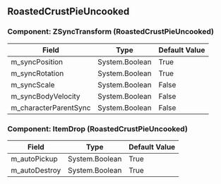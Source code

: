 ## RoastedCrustPieUncooked

### Component: ZSyncTransform (RoastedCrustPieUncooked)

|Field|Type|Default Value|
|-----|----|-------------|
|m_syncPosition|System.Boolean|True|
|m_syncRotation|System.Boolean|True|
|m_syncScale|System.Boolean|False|
|m_syncBodyVelocity|System.Boolean|False|
|m_characterParentSync|System.Boolean|False|

### Component: ItemDrop (RoastedCrustPieUncooked)

|Field|Type|Default Value|
|-----|----|-------------|
|m_autoPickup|System.Boolean|True|
|m_autoDestroy|System.Boolean|True|

